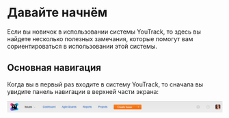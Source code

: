 # Давайте начнём

Если вы новичок в использовании системы YouTrack, то здесь вы найдете несколько полезных замечания, которые помогут вам сориентироваться в использовании этой системы.

## Основная навигация

Когда вы в первый раз входите в систему YouTrack, то сначала вы увидите панель навигации в верхней части экрана:

![](/assets/gettingStartedIssueMainNav.png)

